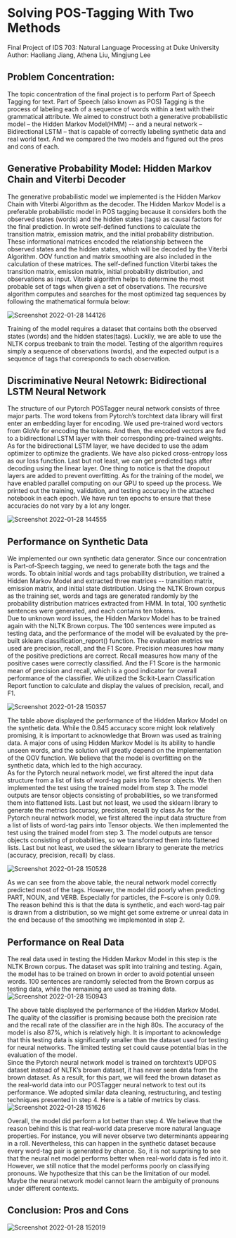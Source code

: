 # Solving POS-Tagging With Two Methods
Final Project of IDS 703: Natural Language Processing at Duke University  
Author: Haoliang Jiang, Athena Liu, Mingjung Lee
## Problem Concentration:
The topic concentration of the final project is to perform Part of Speech Tagging for text. Part of Speech (also known as POS) Tagging is the process of labeling each of a sequence of words within a text with their grammatical attribute. We aimed to construct both a generative probabilistic model – the Hidden Markov Model(HMM) -- and a neural network – Bidirectional LSTM – that is capable of correctly labeling synthetic data and real world text. And we compared the two models and figured out the pros and cons of each.
## Generative Probability Model: Hidden Markov Chain and Viterbi Decoder
The generative probabilistic model we implemented is the Hidden Markov Chain with Viterbi Algorithm as the decoder. The Hidden Markov Model is a preferable probabilistic model in POS tagging because it considers both the observed states (words) and the hidden states (tags) as causal factors for the final prediction. In wrote self-defined functions to calculate the transition matrix, emission matrix, and the initial probability distribution. These informational matrices encoded the relationship between the observed states and the hidden states, which will be decoded by the Viterbi Algorithm. OOV function and matrix smoothing are also included in the calculation of these matrices. The self-defined function Viterbi takes the transition matrix, emission matrix, initial probability distribution, and observations as input. Viterbi algorithm helps to determine the most probable set of tags when given a set of observations. The recursive algorithm computes and searches for the most optimized
tag sequences by following the mathematical formula below:  

![Screenshot 2022-01-28 144126](https://user-images.githubusercontent.com/90075179/151611134-afd1daab-3b3f-4bfc-b414-9609bab49bb0.jpg)  

Training of the model requires a dataset that contains both the observed states (words) and the hidden states(tags). Luckily, we are able to use the NLTK corpus treebank to train the model. Testing of the algorithm requires simply a sequence of observations (words), and the expected output is a sequence of tags that corresponds to each observation.  

## Discriminative Neural Netowrk: Bidirectional LSTM Neural Network
The structure of our Pytorch POSTagger neural network consists of three major parts. The word tokens from Pytorch’s torchtext data library will first enter an embedding layer for encoding. We used pre-trained word vectors from GloVe for encoding the tokens. And then, the encoded vectors are fed to a bidirectional LSTM layer with their corresponding pre-trained weights. As for the bidirectional LSTM layer, we have decided to use the adam optimizer to optimize the gradients. We have also picked cross-entropy loss as our loss function. Last but not least, we can get predicted tags after decoding using the linear layer. One thing to notice is that the dropout layers are added to prevent overfitting. As for the training of the model, we have enabled parallel computing on our GPU to speed up the
process. We printed out the training, validation, and testing accuracy in the attached notebook in each epoch. We have run ten epochs to ensure that these accuracies do not vary by a lot any longer.  

![Screenshot 2022-01-28 144555](https://user-images.githubusercontent.com/90075179/151611711-aee7d058-ecb9-45f6-b5cb-b25e1ad6bf21.jpg)  

## Performance on Synthetic Data
We implemented our own synthetic data generator. Since our concentration is Part-of-Speech tagging, we need to generate both the tags and the words. To obtain initial words and tags probability distribution, we trained a Hidden Markov Model and extracted three matrices -- transition matrix, emission matrix, and initial state distribution. Using the NLTK Brown corpus as the training set, words and tags are generated randomly by the probability distribution matrices extracted from HMM. In total, 100 synthetic sentences were generated, and each contains ten tokens.  
Due to unknown word issues, the Hidden Markov Model has to be trained again with the NLTK Brown corpus. The 100 sentences were imputed as testing data, and the performance of the model will be evaluated by the pre-built sklearn classification_report() function. The evaluation metrics we used are precision, recall, and the F1 Score. Precision measures how many of the positive predictions are correct. Recall measures how many of the positive cases were correctly classified. And the F1 Score is the harmonic mean of precision and recall, which is a good indicator for overall performance of the classifier. We utilized the Scikit-Learn Classification Report function to calculate and display the values of precision, recall, and F1.  

![Screenshot 2022-01-28 150357](https://user-images.githubusercontent.com/90075179/151613887-8dfff94d-7acd-4253-8a9e-1f468db03d51.jpg)  

The table above displayed the performance of the Hidden Markov Model on the synthetic data. While the 0.845 accuracy score might look relatively promising, it is important to acknowledge that Brown was used as training data. A major cons of using Hidden Markov Model is its ability to handle unseen words, and the solution will greatly depend on the implementation of the OOV function. We believe that the model is overfitting on the synthetic data, which led to the high accuracy.  
As for the Pytorch neural network model, we first altered the input data structure from a list of lists of word-tag pairs into Tensor objects. We then implemented the test using the trained model from step 3. The model outputs are tensor objects consisting of probabilities, so we transformed them into flattened lists. Last but not least, we used the sklearn library to generate the metrics (accuracy, precision, recall) by class.As for the Pytorch neural network model, we first altered the input data structure from a list of lists of word-tag pairs into Tensor objects. We then implemented the test using the trained model from step 3. The model outputs are tensor objects consisting of probabilities, so we transformed them into flattened lists. Last but not least, we used the sklearn library to generate the metrics (accuracy, precision, recall) by class.  

![Screenshot 2022-01-28 150528](https://user-images.githubusercontent.com/90075179/151614069-fcf1a149-4a59-4099-b2de-b50336ea220b.jpg)  

As we can see from the above table, the neural network model correctly predicted most of the tags. However, the model did poorly when predicting PART, NOUN, and VERB. Especially for particles, the F-score is only 0.09. The reason behind this is that the data is synthetic, and each word-tag pair is drawn from a distribution, so we might get some extreme or unreal data in the end because of the smoothing we implemented in step 2.

## Performance on Real Data
The real data used in testing the Hidden Markov Model in this step is the NLTK Brown corpus. The dataset was split into training and testing. Again, the model has to be trained on brown in order to avoid potential unseen words. 100 sentences are randomly selected from the Brown corpus as testing data, while the remaining are used as training data.
![Screenshot 2022-01-28 150943](https://user-images.githubusercontent.com/90075179/151614639-3f5e3141-7ce8-41fc-aacd-92ccd92b7bb2.jpg)  

The above table displayed the performance of the Hidden Markov Model. The quality of the classifier is
promising because both the precision rate and the recall rate of the classifier are in the high 80s. The accuracy of the model is also 87%, which is relatively high. It is important to acknowledge that this testing data is significantly smaller than the dataset used for testing for neural networks. The limited testing set could cause potential bias in the evaluation of the model.  
Since the Pytorch neural network model is trained on torchtext’s UDPOS dataset instead of NLTK’s brown
dataset, it has never seen data from the brown dataset. As a result, for this part, we will feed the brown dataset as the real-world data into our POSTagger neural network to test out its performance. We adopted similar data cleaning, restructuring, and testing techniques presented in step 4. Here is a table of metrics by class.  
![Screenshot 2022-01-28 151626](https://user-images.githubusercontent.com/90075179/151615423-000664f7-29f2-450b-8bd0-d7b539c6e3f9.jpg)  

Overall, the model did perform a lot better than step 4. We believe that the reason behind this is that real-world data preserve more natural language properties. For instance, you will never observe two determinants appearing in a roll. Nevertheless, this can happen in the synthetic dataset because every word-tag pair is generated by chance. So, it is not surprising to see that the neural net model performs better when real-world data is fed into it. However, we still notice that the model performs poorly on classifying pronouns. We hypothesize that this can be the limitation of our model. Maybe the neural network model cannot learn the ambiguity of pronouns under different contexts.  

## Conclusion: Pros and Cons

![Screenshot 2022-01-28 152019](https://user-images.githubusercontent.com/90075179/151615924-84eaa3ea-4233-4d0e-afd7-7a22a870aba9.jpg)
